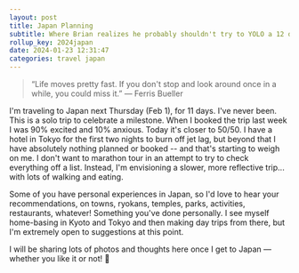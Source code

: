 ```yaml
---
layout: post
title: Japan Planning
subtitle: Where Brian realizes he probably shouldn't try to YOLO a 12 day trip to Japan
rollup_key: 2024japan
date: 2024-01-23 12:31:47
categories: travel japan
---
```


> “Life moves pretty fast. If you don't stop and look around once in a while, you could miss it.”
  — Ferris Bueller

 I'm traveling to Japan next Thursday (Feb 1), for 11 days. I've never been. This is a solo trip to celebrate a milestone. When I booked the trip last week I was 90% excited and 10% anxious. Today it's closer to 50/50. I have a hotel in Tokyo for the first two nights to burn off jet lag, but beyond that I have absolutely nothing planned or booked -- and that's starting to weigh on me. I don't want to marathon tour in an attempt to try to check everything off a list. Instead, I'm envisioning a slower, more reflective trip... with lots of walking and eating. 
 
 Some of you have personal experiences in Japan, so I'd love to hear your recommendations, on towns, ryokans, temples, parks, activities, restaurants, whatever! Something you've done personally. I see myself home-basing in Kyoto and Tokyo and then making day trips from there, but I'm extremely open to suggestions at this point. 
 
 I will be sharing lots of photos and thoughts here once I get to Japan — whether you like it or not! 🙂  